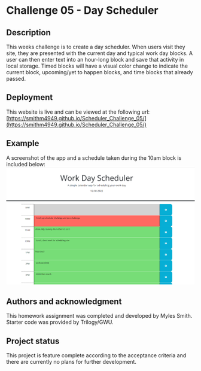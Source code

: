# Challenge 05 - Day Scheduler

## Description

This weeks challenge is to create a day scheduler. When users visit they site, they are presented with the current day and typical work day blocks. A user can then enter text into an hour-long block and save that activity in local storage. Timed blocks will have a visual color change to indicate the current block, upcoming/yet to happen blocks, and time blocks that already passed.

## Deployment

This website is live and can be viewed at the following url:
[https://smithm4949.github.io/Scheduler_Challenge_05/](https://smithm4949.github.io/Scheduler_Challenge_05/)

## Example

A screenshot of the app and a schedule taken during the 10am block is included below:![Hour long blocks are color coded and show a sample schedule](./assets/app_screenshot.png)

## Authors and acknowledgment

This homework assignment was completed and developed by Myles Smith. Starter code was provided by Trilogy/GWU.

## Project status

This project is feature complete according to the acceptance criteria and there are currently no plans for further development.
